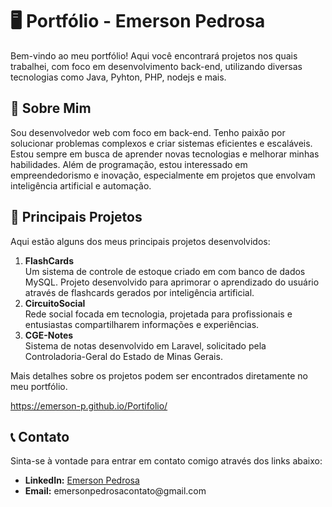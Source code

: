 <h1>🖥️ Portfólio - Emerson Pedrosa</h1>

<p>Bem-vindo ao meu portfólio! Aqui você encontrará projetos nos quais trabalhei,  com foco em desenvolvimento back-end, utilizando diversas tecnologias como Java, Pyhton, PHP, nodejs e mais.</p>


<h2>📄 Sobre Mim</h2>
<p>Sou desenvolvedor web com foco em back-end. Tenho paixão por solucionar problemas complexos e criar sistemas eficientes e escaláveis. Estou sempre em busca de aprender novas tecnologias e melhorar minhas habilidades. Além de programação, estou interessado em empreendedorismo e inovação, especialmente em projetos que envolvam inteligência artificial e automação.</p>

<h2>🌟 Principais Projetos</h2>
<p>Aqui estão alguns dos meus principais projetos desenvolvidos:</p>

<ol>
  <li><strong>FlashCards</strong><br>
      Um sistema de controle de estoque criado em  com banco de dados MySQL.
      Projeto desenvolvido para aprimorar o aprendizado do usuário através de flashcards gerados por inteligência artificial.
  </li>
  <li><strong>CircuitoSocial</strong><br>
     Rede social focada em tecnologia, projetada para profissionais e entusiastas compartilharem informações e experiências.
  </li>
  <li><strong>CGE-Notes</strong><br>
      Sistema de notas desenvolvido em Laravel, solicitado pela Controladoria-Geral do Estado de Minas Gerais.</li>
</ol>
<p>Mais detalhes sobre os projetos podem ser encontrados diretamente no meu portfólio.</p>


https://emerson-p.github.io/Portifolio/


<h2>📞 Contato</h2>
<p>Sinta-se à vontade para entrar em contato comigo através dos links abaixo:</p>
<ul>
  <li><strong>LinkedIn:</strong> <a href="https://www.linkedin.com/in/emerson-pedrosa/">Emerson Pedrosa</a></li>
  <li><strong>Email:</strong> emersonpedrosacontato@gmail.com</li>
</ul>

